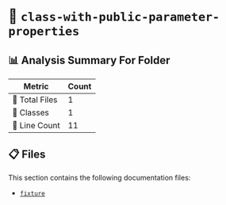 # 📁 `class-with-public-parameter-properties`

## 📊 Analysis Summary For Folder

| Metric | Count |
|--------|-------|
| 📁 Total Files | 1 |
| 🧱 Classes | 1 |
| 🔢 Line Count | 11 |


## 📋 Files

This section contains the following documentation files:

- [`fixture`](./fixture.md)